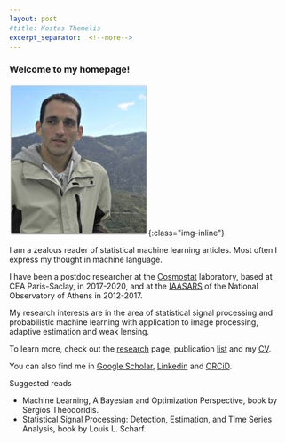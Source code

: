 ```yaml
---
layout: post
#title: Kostas Themelis
excerpt_separator:  <!--more-->
---
```


### Welcome to my homepage!


![me](/images/dscn2366_2_.jpg){:class="img-inline"}

I am a zealous reader of statistical machine learning articles. Most often I express my thought in machine language. 

I have been a postdoc researcher at the [Cosmostat](http://www.cosmostat.org/) laboratory, based at CEA Paris-Saclay, in 2017-2020, and at the [IAASARS](https://www.astro.noa.gr/en/main/) of the National Observatory of Athens in 2012-2017.

My research interests are in the area of statistical signal processing and probabilistic machine learning with application to image processing, adaptive estimation and weak lensing.

To learn more, check out the [research](https://themelis.github.io/research.html "research") page, publication [list](https://themelis.github.io/publications.html "pubs") and my [CV]( https://themelis.github.io/shortbio.html "contact").

You can also find me in [Google Scholar](http://scholar.google.gr/citations?user=q6vZ-pwAAAAJ&hl=en "scholar"), [Linkedin](http://www.linkedin.com/pub/konstantinos-themelis/13/625/266 "linkedin") and [ORCiD](http://orcid.org/0000-0002-0090-4312 "ORCiD").

Suggested reads

* Machine Learning, A Bayesian and Optimization Perspective, book by Sergios Theodoridis.
* Statistical Signal Processing: Detection, Estimation, and Time Series Analysis, book by Louis L. Scharf.
